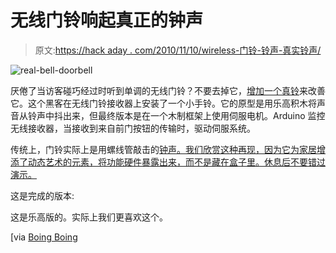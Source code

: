 # 无线门铃响起真正的钟声

> 原文:[https://hack aday . com/2010/11/10/wireless-门铃-铃声-真实铃声/](https://hackaday.com/2010/11/10/wireless-doorbell-rings-a-real-bell/)

![](../Images/ec58cb26b80d4014178b40ff13aeb49b.png "real-bell-doorbell")

厌倦了当访客碰巧经过时听到单调的无线门铃？不要去掉它，[增加一个真铃](http://www.psychicorigami.com/2010/09/06/ultimate-arduino-doorbell-part-1-hardware/)来改善它。这个黑客在无线门铃接收器上安装了一个小手铃。它的原型是用乐高积木将声音从铃声中抖出来，但最终版本是在一个木制框架上使用伺服电机。Arduino 监控无线接收器，当接收到来自前门按钮的传输时，驱动伺服系统。

传统上，门铃实际上是用螺线管敲击的[钟声。我们欣赏这种再现，因为它为家居增添了动态艺术的元素，将功能硬件暴露出来，而不是藏在盒子里。休息后不要错过演示。](http://hackaday.com/2010/09/01/replacing-the-driver-board-in-an-old-school-door-chime/)

这是完成的版本:

这是乐高版的。实际上我们更喜欢这个。

[via [Boing Boing](http://www.boingboing.net/2010/11/10/howto-make-a-bell-ri.html)